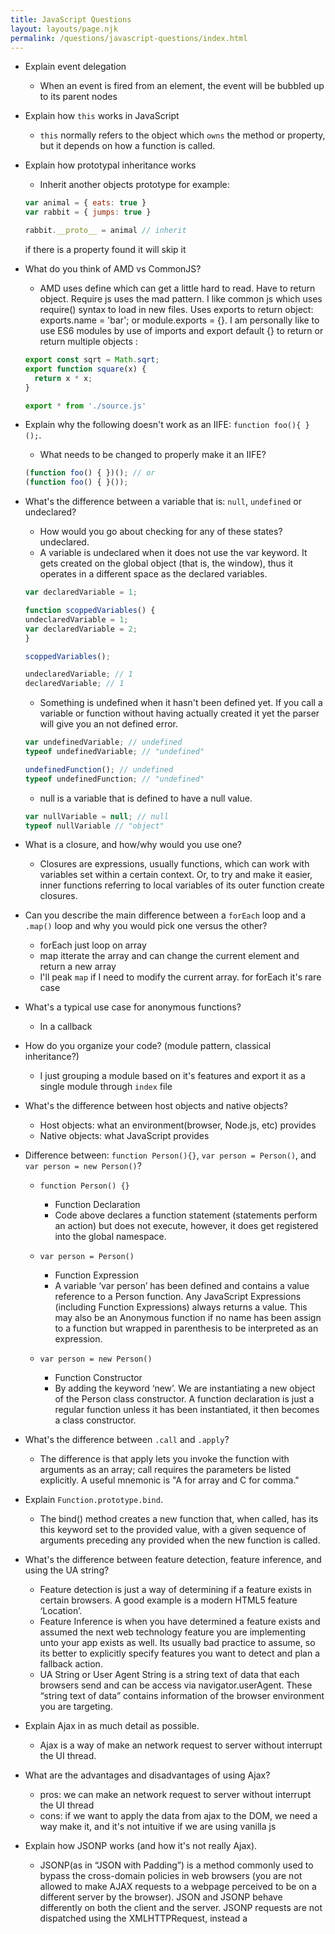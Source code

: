```yaml
---
title: JavaScript Questions
layout: layouts/page.njk
permalink: /questions/javascript-questions/index.html
---
```


* Explain event delegation
  - When an event is fired from an element, the event will be bubbled up to its parent nodes

* Explain how `this` works in JavaScript
  - `this` normally refers to the object which `owns` the method or property, but it depends on how a function is called.

* Explain how prototypal inheritance works
  - Inherit another objects prototype for example:
  ```javascript
  var animal = { eats: true }
  var rabbit = { jumps: true }

  rabbit.__proto__ = animal // inherit
  ```
  if there is a property found it will skip it

* What do you think of AMD vs CommonJS?
  - AMD uses define which can get a little hard to read. Have to return object. Require js uses the mad pattern. I like common js which uses require() syntax to load in new files. Uses exports to return object: exports.name = 'bar'; or module.exports = {}. I am personally like to use ES6 modules by use of imports and export default {} to return or return multiple objects :
  ```javascript
  export const sqrt = Math.sqrt;
  export function square(x) {
    return x * x;
  }
  
  export * from './source.js'
  ```

* Explain why the following doesn't work as an IIFE: `function foo(){ }();`.
  * What needs to be changed to properly make it an IIFE?
  ```javascript
  (function foo() { })(); // or
  (function foo() { }());
  ```

* What's the difference between a variable that is: `null`, `undefined` or undeclared?
  * How would you go about checking for any of these states?
  undeclared.
  
  - A variable is undeclared when it does not use the var keyword. It gets created on the global object (that is, the window), thus it operates in a different space as the declared variables.
  ```javascript
  var declaredVariable = 1;

  function scoppedVariables() {
  undeclaredVariable = 1;
  var declaredVariable = 2;
  }

  scoppedVariables();

  undeclaredVariable; // 1
  declaredVariable; // 1
  ```
  
  - Something is undefined when it hasn't been defined yet. If you call a variable or function without having actually created it yet the parser will give you an not defined error.
  ```javascript
  var undefinedVariable; // undefined
  typeof undefinedVariable; // "undefined"

  undefinedFunction(); // undefined
  typeof undefinedFunction; // "undefined"
  ```
  
  - null is a variable that is defined to have a null value.
  ```javascript
  var nullVariable = null; // null
  typeof nullVariable // "object"
  ```
  
* What is a closure, and how/why would you use one?
  - Closures are expressions, usually functions, which can work with variables set within a certain context. Or, to try and make it easier, inner functions referring to local variables of its outer function create closures.

* Can you describe the main difference between a `forEach` loop and a `.map()` loop and why you would pick one versus the other?
  - forEach just loop on array
  - map itterate the array and can change the current element and return a new array
  - I'll peak `map` if I need to modify the current array. for forEach it's rare case

* What's a typical use case for anonymous functions?
  - In a callback

* How do you organize your code? (module pattern, classical inheritance?)
   - I just grouping a module based on it's features and export it as a single module through `index` file  
  
* What's the difference between host objects and native objects?
  - Host objects: what an environment(browser, Node.js, etc) provides  
  - Native objects: what JavaScript provides

* Difference between: `function Person(){}`, `var person = Person()`, and `var person = new Person()`?
  - `function Person() {}`
    - Function Declaration
    - Code above declares a function statement (statements perform an action) but does not execute, however, it does get registered into the global namespace.
  - `var person = Person()`
    - Function Expression
    - A variable ‘var person’ has been defined and contains a value reference to a Person function. Any JavaScript Expressions (including Function Expressions) always returns a value. This may also be an Anonymous function if no name has been assign to a function but wrapped in parenthesis to be interpreted as an expression.

  - `var person = new Person()`
    - Function Constructor
    - By adding the keyword ‘new’. We are instantiating a new object of the Person class constructor. A function declaration is just a regular function unless it has been instantiated, it then becomes a class constructor.  

* What's the difference between `.call` and `.apply`?
  - The difference is that apply lets you invoke the function with arguments as an array; call requires the parameters be listed explicitly. A useful mnemonic is "A for array and C for comma."

* Explain `Function.prototype.bind`.
  - The bind() method creates a new function that, when called, has its this keyword set to the provided value, with a given sequence of arguments preceding any provided when the new function is called.

* What's the difference between feature detection, feature inference, and using the UA string?
  - Feature detection is just a way of determining if a feature exists in certain browsers. A good example is a modern HTML5 feature ‘Location’.
  - Feature Inference is when you have determined a feature exists and assumed the next web technology feature you are implementing unto your app exists as well. Its usually bad practice to assume, so its better to explicitly specify features you want to detect and plan a fallback action.
  - UA String or User Agent String is a string text of data that each browsers send and can be access via navigator.userAgent. These “string text of data” contains information of the browser environment you are targeting.

* Explain Ajax in as much detail as possible.
   - Ajax is a way of make an network request to server without interrupt the UI thread.

* What are the advantages and disadvantages of using Ajax?
  - pros: we can make an network request to server without interrupt the UI thread
  - cons: if we want to apply the data from ajax to the DOM, we need a way make it, and it's not intuitive if we are using vanilla js 

* Explain how JSONP works (and how it's not really Ajax).
  - JSONP(as in “JSON with Padding”) is a method commonly used to bypass the cross-domain policies in web browsers (you are not allowed to make AJAX requests to a webpage perceived to be on a different server by the browser). JSON and JSONP behave differently on both the client and the server. JSONP requests are not dispatched using the XMLHTTPRequest, instead a <script> tag is created, whose source is set to the target URL. This script tag is then added to the DOM (normally the <head>).

* Have you ever used JavaScript templating?
  * If so, what libraries have you used?
   - nope
  
* Explain "hoisting".
  - Variable declarations (and declarations in general) are processed before any code is executed, declaring a variable anywhere in the code is equivalent to declaring it at the top. This also means that a variable can appear to be used before it’s declared. This behavior is called “hoisting”, as it appears that the variable declaration is moved to the top of the function or global code.

* Describe event bubbling.
  - Event bubbling is a way of event propagation in the HTML DOM API, when an event occurs in an element inside another element, and both elements have registered a handle for that event. The event propagation mode determines in which order the elements receive the event. With bubbling, the event is first captured and handled by the innermost element and then propagated to outer elements.

* Describe event capturing.
  - Event capturing is another way of event propagation in the HTML DOM API. With capturing, the event is first captured by the outermost element and propagated to the inner elements. 

* What's the difference between an "attribute" and a "property"?
  - Attributes are defined by HTML. Properties are defined by DOM. Some HTML attributes have 1:1 mapping onto properties. id is one example of such. Some do not (e.g. the value attribute specifies the initial value of an input, but the valueproperty specifies the current value)

* Why is extending built-in JavaScript objects not a good idea?
  - because it might end up breaking other’s codes.

* Difference between window load event and document DOMContentLoaded event?
  - ` DOMContentLoaded` , load the whole document (HTML) has been loaded. `load`  event the whole document and its resources (e.g. images, iframes, scripts) have been loaded.
  
* What is the difference between `==` and `===`?
  - The identity (===) operator behaves identically to the equality. 
  - (==) operator except no type conversion is done, and the types must be the same to be considered equal. 

* Explain the same-origin policy with regards to JavaScript.
  - The same origin policy states that a web browser permits script contained in one page (or frame) to access data in another page (or frame) only if both the pages have the same origin. It is a critical security mechanism for isolating potentially malicious documents. Two pages have the same origin if the protocol, port (if one is specified), and host are the same for both pages. 

* Make this work:
```javascript
duplicate([1,2,3,4,5]); // [1,2,3,4,5,1,2,3,4,5]
```
  - answer
  ```javascript
  Array.prototype.duplicator = function () {
   return this.concat(this);
  }
  ```
* Why is it called a Ternary operator, what does the word "Ternary" indicate?
  - “Ternary” means operands with three(n-ary) param. This is a one-line shorthand for an if-then statement. It is called a ternary operator or a conditional operator. 

* What is `"use strict";`? what are the advantages and disadvantages to using it?
  - Strict mode is a way to opt in to a restricted variant of JavaScript. Strict mode isn’t just a subset: it intentionally has different semantics from normal code. Browsers not supporting strict mode will run strict mode code with different behavior from browsers that do, so don’t rely on strict mode.
  
* Create a for loop that iterates up to `100` while outputting **"fizz"** at multiples of `3`, **"buzz"** at multiples of `5` and **"fizzbuzz"** at multiples of `3` and `5`
```javascript
let out = ''
for(let i=1; i<= 100; i++){
  if(i%3 === 0){
    out += 'fizz';
  } 
  if(i%5 === 0){
    out += 'buzz';
  } 
  if(i%3 !== 0 && i%5 !== 0) {
    out += i;
  }
  out += '\n'
}
console.log(out)
```

* Why is it, in general, a good idea to leave the global scope of a website as-is and never touch it?
  - The primary reason why global variables are discouraged in javascript is because, in javascript all code share a single global namespace, also javascript has implied global variables i.e. variables which are not explicitly declared in local scope are automatically added to global namespace. Relying too much on global variables can result in collisions between various scripts on the same page.

* Why would you use something like the `load` event? Does this event have disadvantages? Do you know any alternatives, and why would you use those?
  -  The load event fires at the end of the document loading process. At this point, all of the objects in the document are in the DOM, and all the images, scripts, links and sub-frames have finished loading. To execute anything post document load, we fire these events. ‘DOMContentLoaded’ or jQuery’s loaded are another options. 

* Explain what a single page app is and how to make one SEO-friendly.
  - is a web application or web site that fits on a single web page with the goal of providing a more fluid user experience similar to a desktop application. In a SPA, either all necessary code — HTML, JavaScript, and CSS — is retrieved with a single page load, or the appropriate resources are dynamically loaded and added to the page as necessary, usually in response to user actions
  - SEO-friednly: todays browser can crawl the SPAs, and we can also use SSR framework like next.js, static site generator like GatsbyJs, or prerender like prerender.io 

* What is the extent of your experience with Promises and/or their polyfills?
  - I've used quite frequently Promise for do asyn code, also `async-await` 

* What are the pros and cons of using Promises instead of callbacks?
  - It makes code more lean, and easier for catching multiple exception, because it need to call `.catch()` in the `thenable` chain.

* What are some of the advantages/disadvantages of writing JavaScript code in a language that compiles to JavaScript?
  - pros: usually the language that used to compile to js has a static type checking 
  - cons: it adds tools chain to the development 

* What tools and techniques do you use debugging JavaScript code?
  - using `debugger;` and logging

* What language constructions do you use for iterating over object properties and array items?
  - `map filter for-in reduce`

* Explain the difference between mutable and immutable objects.
  * What is an example of an immutable object in JavaScript?
  * What are the pros and cons of immutability?
  * How can you achieve immutability in your own code?
  
  - Mutable objects are those whose state is allowed to change over time. An immutable value is the exact opposite — after it has been created, it can never change. Strings and Numbers are inherently immutable in javascript
  - It makes sure the object doesn't changed in the middle of the code, because it always create a copy of it
  - using const keyword, and make a copy of the object before operate on it 
  
* Explain the difference between synchronous and asynchronous functions.
  - synchronous: Step wise execution. Next line executed after first. 
  - asynchronous: Execution moves to next step before first is finished. 
  
* What is event loop?
  -  JavaScript has a concurrency model based on an “event loop”. 
  * What is the difference between call stack and task queue?
    - a job queue is a queue of things to do (usually stored persistant) and a call stack is a stack of routines.
    
* Explain the differences on the usage of `foo` between `function foo() {}` and `var foo = function() {}`
  - First one is declaration defined at parse time while the other is expression defined at run time.

* What are the differences between variables created using `let`, `var` or `const`?
  - `const` is a signal that the identifier won’t be reassigned
  - `let`, is a signal that the variable may be reassigned, such as a counter in a loop, or a value swap in an algorithm. It also signals that the variable will be used only in the block it’s defined in, which is not always the entire containing function.
  -`var` is now the weakest signal available when you define a variable in JavaScript. The variable may or may not be reassigned, and the variable may or may not be used for an entire function, or just for the purpose of a block or loop.

* What are the differences between ES6 class and ES5 function constructors?
  - The difference is how they are declare and how the access modifiers

* Can you offer a use case for the new arrow `=>` function syntax? How does this new syntax differ from other functions?
  - it usefull for inline function return, and in a callback
  - it actually a anonymous function even if give it a name
  
* What advantage is there for using the arrow syntax for a method in a constructor?
  - the arrow will bind automatically to the class object

* What is the definition of a higher-order function?
  - It's a function that accept other functions as params or return a functions

* Can you give an example for destructuring an object or an array?
  ```javascript
  const arr = [1,2,3]
  const [x, y, z] = arr
  
  const foo = {a: 1, b: 2, c:3}
  const {a, b} = foo
  ```
  
* ES6 Template Literals offer a lot of flexibility in generating strings, can you give an example?
  ```javascript
  const name = 'miun'
  const greet = `hello my name is ${name}`
  ```
  
* Can you give an example of a curry function and why this syntax offers an advantage?
  - Currying refers to the process of transforming a function with multiple arity into the same function with less arity. The curried effect is achieved by binding some of the arguments to the first function invoke, so that those values are fixed for the next invocation.
  ```javascript
  const sum = x => y => x + y;
  
  // returns the number 3
  sum (2)(1);
  
  // returns a function y => 2 + y
  sum (2);
  ```
  
* What are the benefits of using `spread syntax` and how is it different from `rest syntax`?
  - spread allows us to copy an object or array
  - rest allows us to collects multiple elements and 'condenses' them into a single element
  ```javascript
  // spread
  const num = [1, 2, 3]
  const copyNum = [...num]
  
  // rest
  function myFun(a, b, ...manyMoreArgs) {
    console.log("a", a); 
    console.log("b", b);
    console.log("manyMoreArgs", manyMoreArgs); 
  }

  myFun("one", "two", "three", "four", "five", "six");

  // a, one
  // b, two
  // manyMoreArgs, [three, four, five, six]
  ```

* How can you share code between files?
  - using module

* Why you might want to create static class members?
   - when we don't need to instanciate a class, the `static` member is usefull
